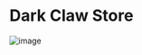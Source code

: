 # Dark Claw Store

![image](https://drive.google.com/file/d/1jLiVPI_vGilvEMcNZBIfgk1J2m48Aafk/view?usp=sharing)


